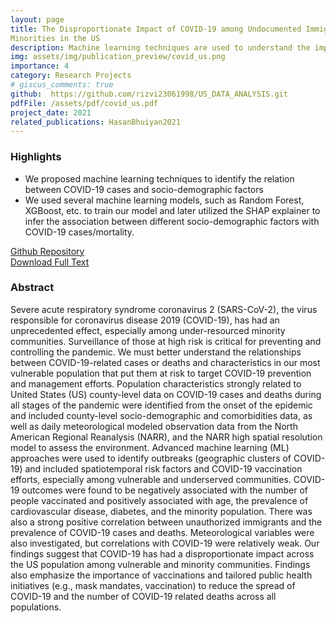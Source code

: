 ```yaml
---
layout: page
title: The Disproportionate Impact of COVID-19 among Undocumented Immigrants and Racial
Minorities in the US 
description: Machine learning techniques are used to understand the impact of socio-demographic factors on COVID-19
img: assets/img/publication_preview/covid_us.png
importance: 4
category: Research Projects
# giscus_comments: true
github:  https://github.com/rizvi23061998/US_DATA_ANALYSIS.git
pdfFile: /assets/pdf/covid_us.pdf
project_date: 2021
related_publications: HasanBhuiyan2021
---
```

<h3>Highlights</h3>
<ul>
    <li>We proposed machine learning techniques to identify the relation between COVID-19 cases and socio-demographic factors</li>
    <li>We used several machine learning models, such as Random Forest, XGBoost, etc. to train our model and later utilized the
SHAP explainer to infer the association between different socio-demographic factors with COVID-19 cases/mortality.
    </li>
</ul>

<a href='{{ page.github }}'> Github Repository </a>
<br>
<a href='{{ page.pdfFile }}'>Download Full Text</a>

<h3>Abstract</h3>
<p>
Severe acute respiratory syndrome coronavirus 2 (SARS-CoV-2), the virus responsible for coronavirus disease 2019 (COVID-19), has had an unprecedented effect, especially among under-resourced minority communities. Surveillance of those at high risk is critical for preventing and controlling the pandemic. We must better understand the relationships between COVID-19-related cases or deaths and characteristics in our most vulnerable population that put them at risk to target COVID-19 prevention and management efforts. Population characteristics strongly related to United States (US) county-level data on COVID-19 cases and deaths during all stages of the pandemic were identified from the onset of the epidemic and included county-level socio-demographic and comorbidities data, as well as daily meteorological modeled observation data from the North American Regional Reanalysis (NARR), and the NARR high spatial resolution model to assess the environment. Advanced machine learning (ML) approaches were used to identify outbreaks (geographic clusters of COVID-19) and included spatiotemporal risk factors and COVID-19 vaccination efforts, especially among vulnerable and underserved communities. COVID-19 outcomes were found to be negatively associated with the number of people vaccinated and positively associated with age, the prevalence of cardiovascular disease, diabetes, and the minority population. There was also a strong positive correlation between unauthorized immigrants and the prevalence of COVID-19 cases and deaths. Meteorological variables were also investigated, but correlations with COVID-19 were relatively weak. Our findings suggest that COVID-19 has had a disproportionate impact across the US population among vulnerable and minority communities. Findings also emphasize the importance of vaccinations and tailored public health initiatives (e.g., mask mandates, vaccination) to reduce the spread of COVID-19 and the number of COVID-19 related deaths across all populations.
</p>